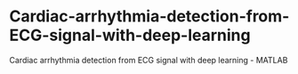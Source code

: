 # Cardiac-arrhythmia-detection-from-ECG-signal-with-deep-learning
Cardiac arrhythmia detection from ECG signal with deep learning - MATLAB 
